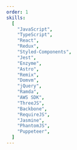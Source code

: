 ```yaml
---
order: 1
skills:
  [
    "JavaScript",
    "TypeScript",
    "React",
    "Redux",
    "Styled-Components",
    "Jest",
    "Enzyme",
    "Astro",
    "Remix",
    "Domvm",
    "jQuery",
    "Ramda",
    "AWS SDK",
    "ThreeJS",
    "Backbone",
    "RequireJS",
    "Jasmine",
    "PhantomJS",
    "Puppeteer",
  ]
---
```


